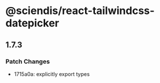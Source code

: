 # @sciendis/react-tailwindcss-datepicker

## 1.7.3

### Patch Changes

-   1715a0a: explicitly export types
